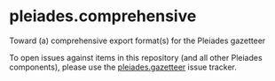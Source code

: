 # pleiades.comprehensive
Toward (a) comprehensive export format(s) for the Pleiades gazetteer

To open issues against items in this repository (and all other Pleiades components), please use the [pleiades.gazetteer](https://github.com/isawnyu/pleiades.gazetteer) issue tracker.
